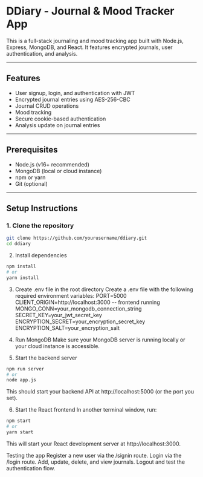 # DDiary - Journal & Mood Tracker App

This is a full-stack journaling and mood tracking app built with Node.js, Express, MongoDB, and React. It features encrypted journals, user authentication, and analysis.

---

## Features

- User signup, login, and authentication with JWT
- Encrypted journal entries using AES-256-CBC
- Journal CRUD operations
- Mood tracking
- Secure cookie-based authentication
- Analysis update on journal entries

---

## Prerequisites

- Node.js (v16+ recommended)
- MongoDB (local or cloud instance)
- npm or yarn
- Git (optional)

---

## Setup Instructions

### 1. Clone the repository

```bash
git clone https://github.com/yourusername/ddiary.git
cd ddiary
```

2. Install dependencies
```bash
npm install
# or
yarn install
```

3. Create .env file in the root directory
Create a .env file with the following required environment variables:
PORT=5000
CLIENT_ORIGIN=http://localhost:3000 -- frontend running
MONGO_CONN=your_mongodb_connection_string
SECRET_KEY=your_jwt_secret_key
ENCRYPTION_SECRET=your_encryption_secret_key
ENCRYPTION_SALT=your_encryption_salt

4. Run MongoDB
Make sure your MongoDB server is running locally or your cloud instance is accessible.

5. Start the backend server
```bash
npm run server
# or
node app.js
```
This should start your backend API at http://localhost:5000 (or the port you set).

6. Start the React frontend
In another terminal window, run:
```bash
npm start
# or
yarn start
```
This will start your React development server at http://localhost:3000.

Testing the app
Register a new user via the /signin route.
Login via the /login route.
Add, update, delete, and view journals.
Logout and test the authentication flow.
